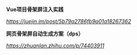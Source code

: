 **Vue项目骨架屏注入实践**

*https://juejin.im/post/5b79a2786fb9a01a18267362*



**网页骨架屏自动生成方案（dps）**

*https://zhuanlan.zhihu.com/p/74403911*